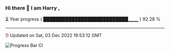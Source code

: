 ### Hi there 👋 I am Harry , 

⏳ Year progress { ███████████████████████████▁▁▁ } 92.28 %

---

⏰ Updated on Sat, 03 Dec 2022 19:53:12 GMT

![Progress Bar CI](https://github.com/duykhang68/duykhang68/workflows/Progress%20Bar%20CI/badge.svg)
